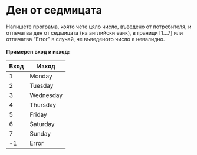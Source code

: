 #	Ден от седмицата
Напишете програма, която чете цяло число, въведено от потребителя, и отпечатва ден от седмицата (на английски език), в граници [1...7] или отпечатва “Error” в случай, че въведеното число е невалидно. 
<br/>
<br/>
<b>Примерен вход и изход:</b>
<br/>

<table>
<thead><tr><th>Вход</th><th>Изход</th></tr></thead><tbody>
 <tr><td>1</td><td>Monday</td></tr>
 <tr><td>2</td><td>Tuesday</td></tr>
 <tr><td>3</td><td>Wednesday</td></tr>
 <tr><td>4</td><td>Thursday</td></tr>
 <tr><td>5</td><td>Friday</td></tr>
 <tr><td>6</td><td>Saturday</td></tr>
 <tr><td>7</td><td>Sunday</td></tr>
 <tr><td>-1</td><td>Error</td></tr>
</tbody></table>
